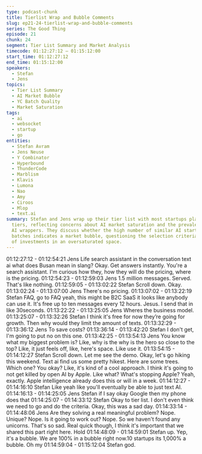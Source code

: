 ```yaml
---
type: podcast-chunk
title: Tierlist Wrap and Bubble Comments
slug: ep21-24-tierlist-wrap-and-bubble-comments
series: The Good Thing
episode: 21
chunk: 24
segment: Tier List Summary and Market Analysis
timecode: 01:12:27:12 – 01:15:12:00
start_time: 01:12:27:12
end_time: 01:15:12:00
speakers:
  - Stefan
  - Jens
topics:
  - Tier List Summary
  - AI Market Bubble
  - YC Batch Quality
  - Market Saturation
tags:
  - ai
  - websocket
  - startup
  - go
entities:
  - Stefan Avram
  - Jens Neuse
  - Y Combinator
  - Hyperbound
  - ThunderCode
  - Marblism
  - Klavis
  - Lumona
  - Nao
  - Amy
  - Ciroos
  - Mlop
  - text.ai
summary: Stefan and Jens wrap up their tier list with most startups placed in lower
  tiers, reflecting concerns about AI market saturation and the prevalence of simple
  AI wrappers. They discuss whether the high number of similar AI startups in Y Combinator
  batches indicates a market bubble, questioning the selection criteria and timing
  of investments in an oversaturated space.
---
```


01:12:27:12 - 01:12:54:21
Jens
Life search assistant in the conversation text ai what does Busan mean in slang? Okay. Get
answers instantly. You're a search assistant. I'm curious how they, how they will do the pricing,
where is the pricing.
01:12:54:23 - 01:12:59:03
Jens
1.5 million messages. Served. That's like nothing.
01:12:59:05 - 01:13:02:22
Stefan
Scroll down. Okay.
01:13:02:24 - 01:13:07:00
Jens
There's no pricing.
01:13:07:02 - 01:13:22:19
Stefan
FAQ, go to FAQ yeah, this might be B2C SaaS it looks like anybody can use it. It's free up to ten
messages every 12 hours. Jesus. I send that in like 30seconds.
01:13:22:22 - 01:13:25:05
Jens
Wheres the business model.
01:13:25:07 - 01:13:32:26
Stefan
I think it's free for now they’re going for growth. Then why would they limit the amount of texts.
01:13:32:29 - 01:13:36:12
Jens
To save costs?
01:13:36:14 - 01:13:42:20
Stefan
I don't get, I'm going to put no on this one.
01:13:42:25 - 01:13:54:13
Jens
You know what my biggest problem is? Like, why is the why is the hero so close to the top?
Like, it just feels off, like, here's space. Like use it.
01:13:54:15 - 01:14:12:27
Stefan
Scroll down. Let me see the demo. Okay, let's go hiking this weekend. Text ai find us some
pretty hikest. Here are some trees. Which one? You okay? Like, it's kind of a cool approach. I
think it's going to not get killed by open AI by Apple. Like what? What's stopping Apple? Yeah,
exactly. Apple intelligence already does this or will in a week.
01:14:12:27 - 01:14:16:10
Stefan
Like yeah like you'll eventually be able to just text AI.
01:14:16:13 - 01:14:25:05
Jens
Stefan if I say okay Google then my phone does that
01:14:25:07 - 01:14:33:12
Stefan
Okay to tier list. I don't even think we need to go and do the criteria. Okay, this was a sad day.
01:14:33:14 - 01:14:48:06
Jens
Are they solving a real meaningful problem? Nope. Unique? Nope. Is it going to work out?
Nope. So we haven't found any unicorns.
That's so sad. Real quick though, I think it's important that we shared this part right here. Hold
01:14:48:09 - 01:14:59:01
Stefan
up.
Yep, it's a bubble. We are 100% in a bubble right now.10 startups its 1,000% a bubble. Oh my
01:14:59:04 - 01:15:12:04
Stefan
god.